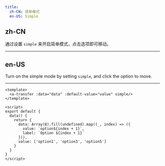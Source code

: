 ```yaml
title:
  zh-CN: 简单模式
  en-US: Simple
```

## zh-CN

通过设置 `simple` 来开启简单模式，点击选项即可移动。

---

## en-US

Turn on the simple mode by setting `simple`, and click the option to move.

---

```vue
<template>
  <a-transfer :data="data" :default-value="value" simple/>
</template>

<script>
export default {
  data() {
    return {
      data: Array(8).fill(undefined).map((_, index) => ({
        value: `option${index + 1}`,
        label: `Option ${index + 1}`
      })),
      value: ['option1', 'option3', 'option5']
    }
  }
}
</script>
```
